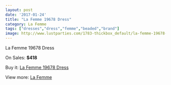 ```yaml
---
layout: post
date: '2017-01-24'
title: "La Femme 19678 Dress"
category: La Femme
tags: ["dresses","dress","femme","beaded","brand"]
image: http://www.lustparties.com/1783-thickbox_default/la-femme-19678-dress.jpg
---
```

La Femme 19678 Dress

On Sales: **$418**
<a href="https://www.lustparties.com/en/la-femme/572-la-femme-19678-dress.html"><amp-img layout="responsive" width="600" height="600" src="//www.lustparties.com/1783-thickbox_default/la-femme-19678-dress.jpg" alt="La Femme 19678 Dress 0" /></a>
<a href="https://www.lustparties.com/en/la-femme/572-la-femme-19678-dress.html"><amp-img layout="responsive" width="600" height="600" src="//www.lustparties.com/1786-thickbox_default/la-femme-19678-dress.jpg" alt="La Femme 19678 Dress 1" /></a>
<a href="https://www.lustparties.com/en/la-femme/572-la-femme-19678-dress.html"><amp-img layout="responsive" width="600" height="600" src="//www.lustparties.com/1785-thickbox_default/la-femme-19678-dress.jpg" alt="La Femme 19678 Dress 2" /></a>
<a href="https://www.lustparties.com/en/la-femme/572-la-femme-19678-dress.html"><amp-img layout="responsive" width="600" height="600" src="//www.lustparties.com/1784-thickbox_default/la-femme-19678-dress.jpg" alt="La Femme 19678 Dress 3" /></a>

Buy it: [La Femme 19678 Dress](https://www.lustparties.com/en/la-femme/572-la-femme-19678-dress.html "La Femme 19678 Dress")

View more: [La Femme](https://www.lustparties.com/en/4-la-femme "La Femme")